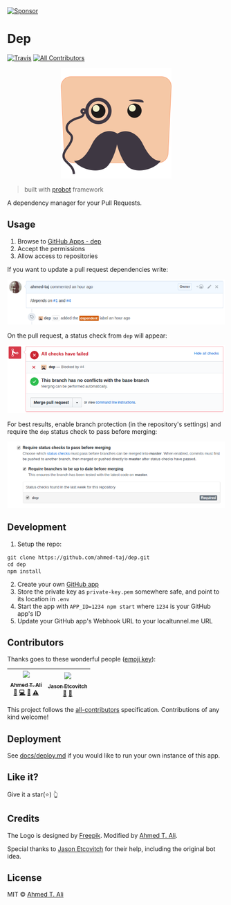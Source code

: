 <a target='_blank' rel='nofollow' href='https://app.codesponsor.io/link/yF8xMRYKxBs3t9VeMWabeRrx/ahmed-taj/dep'>
  <img alt='Sponsor' width='888' height='68' src='https://app.codesponsor.io/embed/yF8xMRYKxBs3t9VeMWabeRrx/ahmed-taj/dep.svg' />
</a>

# Dep

[![Travis](https://img.shields.io/travis/ahmed-taj/dep.svg)](https://travis-ci.org/ahmed-taj/dep)
[![All Contributors](https://img.shields.io/badge/all_contributors-2-orange.svg?style=flat-square)](#contributors)

<p align="center">
  <img src="./docs/logo.png" width="256" height="256" alt="bot logo">
</p>

> built with [probot](https://github.com/probot/probot) framework

A dependency manager for your Pull Requests.

## Usage

1. Browse to [GitHub Apps - dep][apps]
2. Accept the permissions
3. Allow access to repositories

If you want to update a pull request dependencies write:

![comment-screenshot][]

On the pull request, a status check from `dep` will appear:

![status-check-screenshot][]

For best results, enable branch protection (in the repository's settings) and require the `dep` status check to pass before merging:

![branch-protection-screenshot][]

[apps]: https://github.com/apps/dep
[status-check-screenshot]: ./docs/status.png
[comment-screenshot]: ./docs/comment.png
[branch-protection-screenshot]: ./docs/settings.png

## Development

1. Setup the repo:

```shell
git clone https://github.com/ahmed-taj/dep.git
cd dep
npm install
```

2. Create your own [GitHub app][]
3. Store the private key as `private-key.pem` somewhere safe, and point to its location in `.env`
4. Start the app with `APP_ID=1234 npm start` where `1234` is your GitHub app's ID
5. Update your GitHub app's Webhook URL to your localtunnel.me URL

[GitHub app]: https://probot.github.io/docs/development/#configure-a-github-app

## Contributors

Thanks goes to these wonderful people ([emoji key](https://github.com/kentcdodds/all-contributors#emoji-key)):

<!-- ALL-CONTRIBUTORS-LIST:START - Do not remove or modify this section -->
| [<img src="https://avatars1.githubusercontent.com/u/12673605?v=4" width="100px;"/><br /><sub><b>Ahmed T. Ali</b></sub>](https://ahmed.sd)<br />[📝](#blog-ahmed-taj "Blogposts") [💻](https://github.com/ahmed-taj/dep/commits?author=ahmed-taj "Code") [📖](https://github.com/ahmed-taj/dep/commits?author=ahmed-taj "Documentation") [⚠️](https://github.com/ahmed-taj/dep/commits?author=ahmed-taj "Tests") | [<img src="https://avatars1.githubusercontent.com/u/10660468?v=4" width="100px;"/><br /><sub><b>Jason Etcovitch</b></sub>](https://jasonet.co)<br />[💬](#question-JasonEtco "Answering Questions") [🤔](#ideas-JasonEtco "Ideas, Planning, & Feedback") |
| :-------------------------------------------------------------------------------------------------------------------------------------------------------------------------------------------------------------------------------------------------------------------------------------------------------------------------------------------------------------------------------------------------------------: | :------------------------------------------------------------------------------------------------------------------------------------------------------------------------------------------------------------------------------------------------------: |
<!-- ALL-CONTRIBUTORS-LIST:END -->

This project follows the [all-contributors](https://github.com/kentcdodds/all-contributors) specification. Contributions of any kind welcome!

## Deployment

See [docs/deploy.md](./docs/deploy.md) if you would like to run your own instance of this app.

## Like it?

Give it a star(:star:) :point_up_2:

## Credits

The Logo is designed by [Freepik](https://www.freepik.com/free-vector/green-and-blue-retro-robots-collection_721192.htm). Modified by [Ahmed T. Ali](https://github.com/ahmed-taj).

Special thanks to [Jason Etcovitch](https://github.com/JasonEtco) for their help, including the original bot idea.

## License

MIT © [Ahmed T. Ali](https://github.com/ahmed-taj)

